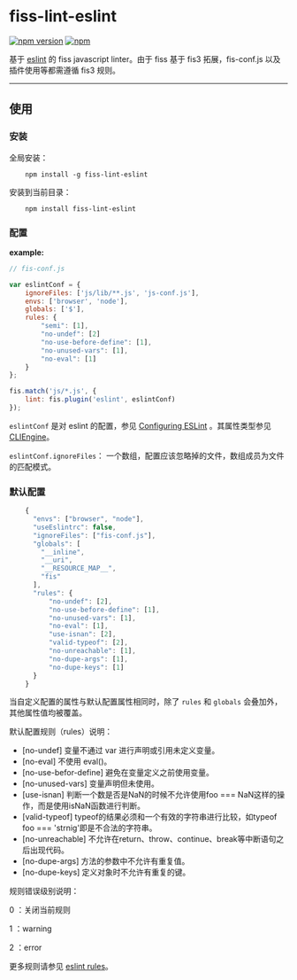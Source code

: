# fiss-lint-eslint

[![npm version](https://badge.fury.io/js/fiss-lint-eslint.svg)](https://badge.fury.io/js/fiss-lint-eslint)  [![npm](https://img.shields.io/npm/dt/fiss-lint-eslint.svg)](http://npm-stat.com/charts.html?package=fiss-lint-eslint&author=zhangyihua&from=2016-01-01&to=2116-01-24)

基于 [eslint](http://eslint.org/) 的 fiss javascript linter。由于 fiss 基于 fis3 拓展，fis-conf.js 以及插件使用等都需遵循 fis3 规则。

----


## 使用

### 安装

全局安装：

```cli
	npm install -g fiss-lint-eslint
```

安装到当前目录：

```cli
	npm install fiss-lint-eslint
```

### 配置

**example:**

```javascript
// fis-conf.js

var eslintConf = {
	ignoreFiles: ['js/lib/**.js', 'js-conf.js'],
	envs: ['browser', 'node'],
	globals: ['$'],
	rules: {
		"semi": [1],
        "no-undef": [2]
        "no-use-before-define": [1],
        "no-unused-vars": [1],
        "no-eval": [1]
	}
};

fis.match('js/*.js', {
	lint: fis.plugin('eslint', eslintConf)
});

```

`eslintConf` 是对 eslint 的配置，参见 [Configuring ESLint](http://eslint.org/docs/user-guide/configuring) 。其属性类型参见 [CLIEngine](http://eslint.org/docs/developer-guide/nodejs-api#cliengine)。

`eslintConf.ignoreFiles`： 一个数组，配置应该忽略掉的文件，数组成员为文件的匹配模式。


### 默认配置

```js
	{
	  "envs": ["browser", "node"],
	  "useEslintrc": false,
	  "ignoreFiles": ["fis-conf.js"],
	  "globals": [
	    "__inline",
	    "__uri",
	    "__RESOURCE_MAP__",
	    "fis"
	  ],
	  "rules": {
	      "no-undef": [2],
	      "no-use-before-define": [1],
	      "no-unused-vars": [1],
	      "no-eval": [1],
	      "use-isnan": [2],
	      "valid-typeof": [2],
	      "no-unreachable": [1],
	      "no-dupe-args": [1],
	      "no-dupe-keys": [1]
	  }
	}
```


当自定义配置的属性与默认配置属性相同时，除了 `rules` 和 `globals` 会叠加外，其他属性值均被覆盖。


默认配置规则（rules）说明：

- [no-undef] 变量不通过 var 进行声明或引用未定义变量。
- [no-eval] 不使用 eval()。
- [no-use-befor-define] 避免在变量定义之前使用变量。
- [no-unused-vars] 变量声明但未使用。
- [use-isnan] 判断一个数是否是NaN的时候不允许使用foo === NaN这样的操作，而是使用isNaN函数进行判断。
- [valid-typeof] typeof的结果必须和一个有效的字符串进行比较，如typeof foo === 'strnig'即是不合法的字符串。
- [no-unreachable] 不允许在return、throw、continue、break等中断语句之后出现代码。
- [no-dupe-args] 方法的参数中不允许有重复值。
- [no-dupe-keys] 定义对象时不允许有重复的键。


规则错误级别说明：

0 ：关闭当前规则

1 ：warning

2 ：error


更多规则请参见 [eslint rules](http://eslint.org/docs/rules/)。
